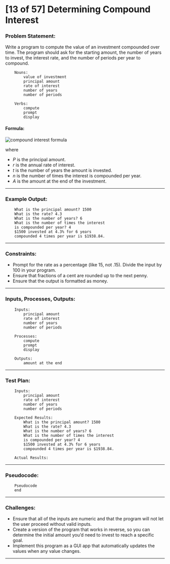 # [13 of 57] Determining Compound Interest

### Problem Statement:

Write a program to compute the value of an investment compounded over time. The program should ask for the starting amount, the number of years to invest, the interest rate, and the number of periods per year to compound.

        Nouns:
            value of investment
            principal amount
            rate of interest
            number of years
            number of periods
        
        Verbs:
            compute
            prompt
            display
        
#### Formula:

![compound interest formula](https://s3.amazonaws.com/engrade-myfiles/4049629875432808/compound_interest_formula.png)

where
* _P_ is the principal amount.
* _r_ is the annual rate of interest.
* _t_ is the number of years the amount is invested.
* _n_ is the number of times the interest is compounded per year.
* _A_ is the amount at the end of the investment.

---
### Example Output:

        What is the principal amount? 1500
        What is the rate? 4.3
        What is the number of years? 6
        What is the number of times the interest
        is compounded per year? 4
        $1500 invested at 4.3% for 6 years
        compounded 4 times per year is $1938.84.
        
---
### Constraints:

* Prompt for the rate as a percentage (like 15, not .15). Divide the input by 100 in your program.
* Ensure that fractions of a cent are rounded up to the next penny.
* Ensure that the output is formatted as money.

---
### Inputs, Processes, Outputs:

        Inputs:
            principal amount
            rate of interest
            number of years
            number of periods
            
        Processes:
            compute
            prompt
            display
            
        Outputs:
            amount at the end
            
---
### Test Plan:

        Inputs:
            principal amount
            rate of interest
            number of years
            number of periods
        
        Expected Results:
            What is the principal amount? 1500
            What is the rate? 4.3
            What is the number of years? 6
            What is the number of times the interest
            is compounded per year? 4
            $1500 invested at 4.3% for 6 years
            compounded 4 times per year is $1938.84.
        
        Actual Results:
        
---
###  Pseudocode:

        Pseudocode
        end

---
### Challenges:

* Ensure that all of the inputs are numeric and that the program will not let the user proceed without valid inputs.
* Create a version of the program that works in reverse, so you can determine the initial amount you’d need to invest to reach a specific goal.
* Implement this program as a GUI app that automatically updates the values when any value changes.

---
